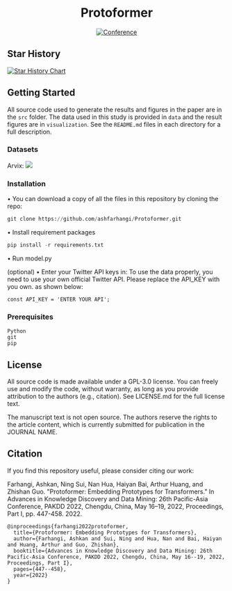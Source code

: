 <div align="center">

# Protoformer

[![Conference](http://img.shields.io/badge/PAKDD-2022-4b44ce.svg)](https://link.springer.com/chapter/10.1007/978-3-031-05933-9_35)
</div>

## Star History

[![Star History Chart](https://api.star-history.com/svg?repos=ashfarhangi/Protoformer&type=Date)](https://star-history.com/#ashfarhangi/Protoformer&Date)

## Getting Started
All source code used to generate the results and figures in the paper are in
the `src` folder. The data used in this study is provided in `data` and the result figures are in `visualization`. See the `README.md` files in each directory for a full description.

### Datasets

Arvix: 
![](https://github.com/0415070/Protoformer/blob/main/visualization/arvix100.png)
### Installation

• You can download a copy of all the files in this repository by cloning the repo:

   ```Python
   git clone https://github.com/ashfarhangi/Protoformer.git
   ```

• Install requirement packages

   ```Python
   pip install -r requirements.txt
   ```

• Run model.py 

(optional)
• Enter your Twitter API keys in:
To use the data properly, you need to use your own official Twitter API. Please replace the API_KEY with you own. as shown below:
    

   ```
   const API_KEY = 'ENTER YOUR API';
   ```


### Prerequisites
```
Python
git
pip
```


## License
All source code is made available under a GPL-3.0 license. You can freely use and modify the code, without warranty, as long as you provide attribution to the authors (e.g., citation). See LICENSE.md for the full license text.

The manuscript text is not open source. The authors reserve the rights to the article content, which is currently submitted for publication in the JOURNAL NAME.

## Citation   
If you find this repository useful, please consider citing our work:

Farhangi, Ashkan, Ning Sui, Nan Hua, Haiyan Bai, Arthur Huang, and Zhishan Guo. "Protoformer: Embedding Prototypes for Transformers." In Advances in Knowledge Discovery and Data Mining: 26th Pacific-Asia Conference, PAKDD 2022, Chengdu, China, May 16–19, 2022, Proceedings, Part I, pp. 447-458. 2022.


```
@inproceedings{farhangi2022protoformer,
  title={Protoformer: Embedding Prototypes for Transformers},
  author={Farhangi, Ashkan and Sui, Ning and Hua, Nan and Bai, Haiyan and Huang, Arthur and Guo, Zhishan},
  booktitle={Advances in Knowledge Discovery and Data Mining: 26th Pacific-Asia Conference, PAKDD 2022, Chengdu, China, May 16--19, 2022, Proceedings, Part I},
  pages={447--458},
  year={2022}
}
```


